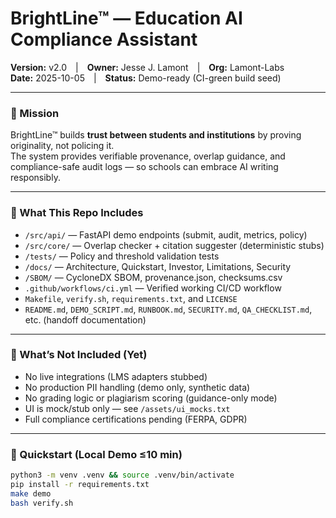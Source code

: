 # BrightLine™ — Education AI Compliance Assistant  
**Version:** v2.0 | **Owner:** Jesse J. Lamont | **Org:** Lamont-Labs  
**Date:** 2025-10-05 | **Status:** Demo-ready (CI-green build seed)

---

### 🎯 Mission  
BrightLine™ builds **trust between students and institutions** by proving originality, not policing it.  
The system provides verifiable provenance, overlap guidance, and compliance-safe audit logs — so schools can embrace AI writing responsibly.

---

### 🧱 What This Repo Includes  
- `/src/api/` — FastAPI demo endpoints (submit, audit, metrics, policy)  
- `/src/core/` — Overlap checker + citation suggester (deterministic stubs)  
- `/tests/` — Policy and threshold validation tests  
- `/docs/` — Architecture, Quickstart, Investor, Limitations, Security  
- `/SBOM/` — CycloneDX SBOM, provenance.json, checksums.csv  
- `.github/workflows/ci.yml` — Verified working CI/CD workflow  
- `Makefile`, `verify.sh`, `requirements.txt`, and `LICENSE`  
- `README.md`, `DEMO_SCRIPT.md`, `RUNBOOK.md`, `SECURITY.md`, `QA_CHECKLIST.md`, etc. (handoff documentation)

---

### 🧩 What’s Not Included (Yet)  
- No live integrations (LMS adapters stubbed)  
- No production PII handling (demo only, synthetic data)  
- No grading logic or plagiarism scoring (guidance-only mode)  
- UI is mock/stub only — see `/assets/ui_mocks.txt`  
- Full compliance certifications pending (FERPA, GDPR)

---

### 🚀 Quickstart (Local Demo ≤10 min)
```bash
python3 -m venv .venv && source .venv/bin/activate
pip install -r requirements.txt
make demo
bash verify.sh
